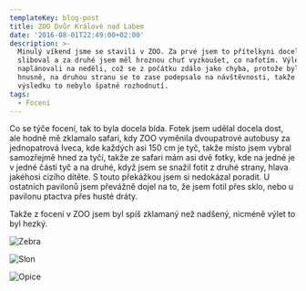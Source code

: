 ```yaml
---
templateKey: blog-post
title: ZOO Dvůr Králové nad Labem
date: '2016-08-01T22:49:00+02:00'
description: >-
  Minulý víkend jsme se stavili v ZOO. Za prvé jsem to přítelkyni docela dlouho
  sliboval a za druhé jsem měl hroznou chuť vyzkoušet, co nafotím. Výlet jsme
  naplánovali na neděli, což se z počátku zdálo jako chyba, protože bylo docela
  hnusně, na druhou stranu se to zase podepsalo na návštěvnosti, takže ve
  výsledku to nebylo špatné rozhodnutí.
tags:
  - Focení
---
```

Co se týče focení, tak to byla docela bída. Fotek jsem udělal docela dost, ale hodně mě zklamalo safari, kdy ZOO vyměnila dvoupatrové autobusy za jednopatrová Iveca, kde každých asi 150 cm je tyč, takže místo jsem vybral samozřejmě hned za tyčí, takže ze safari mám asi dvě fotky, kde na jedné je v jedné části tyč a na druhé, když jsem se snažil fotit z druhé strany, hlava jakéhosi cizího dítěte. S touto překážkou jsem si nedokázal poradit. U ostatních pavilonů jsem převážně dojel na to, že jsem fotil přes sklo, nebo u pavilonu ptactva přes husté dráty.

Takže z focení v ZOO jsem byl spíš zklamaný než nadšený, nicméně výlet to byl hezký.

![Zebra](/img/zoo_zebra.png)

![Slon](/img/zoo_slon.png)

![Opice](/img/zoo_opice_1.png)

